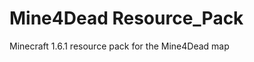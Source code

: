 Mine4Dead Resource_Pack
======================================

Minecraft 1.6.1 resource pack for the Mine4Dead map
